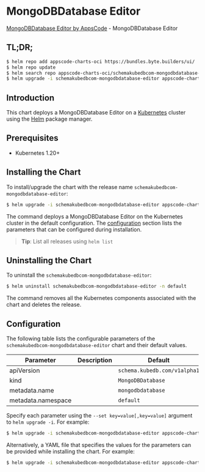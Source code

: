 # MongoDBDatabase Editor

[MongoDBDatabase Editor by AppsCode](https://appscode.com) - MongoDBDatabase Editor

## TL;DR;

```bash
$ helm repo add appscode-charts-oci https://bundles.byte.builders/ui/
$ helm repo update
$ helm search repo appscode-charts-oci/schemakubedbcom-mongodbdatabase-editor --version=v0.6.0
$ helm upgrade -i schemakubedbcom-mongodbdatabase-editor appscode-charts-oci/schemakubedbcom-mongodbdatabase-editor -n default --create-namespace --version=v0.6.0
```

## Introduction

This chart deploys a MongoDBDatabase Editor on a [Kubernetes](http://kubernetes.io) cluster using the [Helm](https://helm.sh) package manager.

## Prerequisites

- Kubernetes 1.20+

## Installing the Chart

To install/upgrade the chart with the release name `schemakubedbcom-mongodbdatabase-editor`:

```bash
$ helm upgrade -i schemakubedbcom-mongodbdatabase-editor appscode-charts-oci/schemakubedbcom-mongodbdatabase-editor -n default --create-namespace --version=v0.6.0
```

The command deploys a MongoDBDatabase Editor on the Kubernetes cluster in the default configuration. The [configuration](#configuration) section lists the parameters that can be configured during installation.

> **Tip**: List all releases using `helm list`

## Uninstalling the Chart

To uninstall the `schemakubedbcom-mongodbdatabase-editor`:

```bash
$ helm uninstall schemakubedbcom-mongodbdatabase-editor -n default
```

The command removes all the Kubernetes components associated with the chart and deletes the release.

## Configuration

The following table lists the configurable parameters of the `schemakubedbcom-mongodbdatabase-editor` chart and their default values.

|     Parameter      | Description |                 Default                 |
|--------------------|-------------|-----------------------------------------|
| apiVersion         |             | <code>schema.kubedb.com/v1alpha1</code> |
| kind               |             | <code>MongoDBDatabase</code>            |
| metadata.name      |             | <code>mongodbdatabase</code>            |
| metadata.namespace |             | <code>default</code>                    |


Specify each parameter using the `--set key=value[,key=value]` argument to `helm upgrade -i`. For example:

```bash
$ helm upgrade -i schemakubedbcom-mongodbdatabase-editor appscode-charts-oci/schemakubedbcom-mongodbdatabase-editor -n default --create-namespace --version=v0.6.0 --set apiVersion=schema.kubedb.com/v1alpha1
```

Alternatively, a YAML file that specifies the values for the parameters can be provided while
installing the chart. For example:

```bash
$ helm upgrade -i schemakubedbcom-mongodbdatabase-editor appscode-charts-oci/schemakubedbcom-mongodbdatabase-editor -n default --create-namespace --version=v0.6.0 --values values.yaml
```
